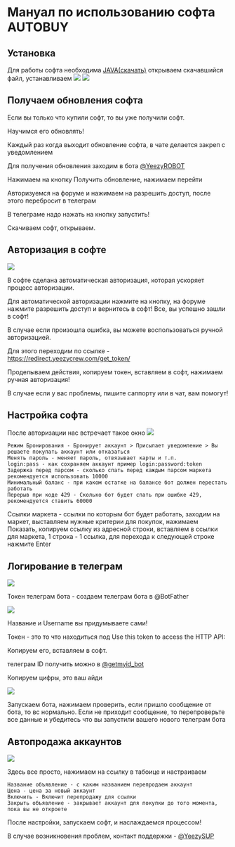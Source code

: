 # Мануал по использованию софта AUTOBUY

## Установка

Для работы софта необходима [JAVA(скачать)](https://javadl.oracle.com/webapps/download/AutoDL?BundleId=244068_89d678f2be164786b292527658ca1605) открываем скачавшийся файл, устанавливаем
![](https://user-images.githubusercontent.com/72243137/179285093-4153143e-2a5f-49aa-81b6-c3038bb73e95.png)
![](https://user-images.githubusercontent.com/72243137/179285350-e2496e34-5f14-4cbc-a8b6-cec75c67a5bc.png)

## Получаем обновления софта
Если вы только что купили софт, то вы уже получили софт.

Научимся его обновлять!

Каждый раз когда выходит обновление софта, в чате делается закреп с уведомлением

Для получения обновления заходим в бота [@YeezyROBOT](https://t.me/YeezyROBOT)

Нажимаем на кнопку Получить обновление, нажимаем перейти

Авторизуемся на форуме и нажимаем на разрешить доступ, после этого перебросит в телеграм 

В телеграме надо нажать на кнопку запустить!

Скачиваем софт, открываем.


## Авторизация в софте
![](https://user-images.githubusercontent.com/72243137/179291724-737fff1f-6eac-455d-b063-071a8de8eeb6.png)

В софте сделана автоматическая авторизация, которая ускоряет процесс авторизации.

Для автоматической авторизации нажмите на кнопку, на форуме нажмите разрешить доступ и вернитесь в софт! Все, вы успешно зашли в софт!

В случае если произошла ошибка, вы можете воспользоваться ручной авторизацией.

Для этого переходим по ссылке - https://redirect.yeezycrew.com/get_token/

Проделываем действия, копируем токен, вставляем в софт, нажимаем ручная авторизация!

В случае если у вас проблемы, пишите саппорту или в чат, вам помогут!

## Настройка софта

После авторизации нас встречает такое окно
![](https://user-images.githubusercontent.com/72243137/179295419-7174d104-9234-42c7-94b6-61032ffa10c1.png)

    Режим Бронирования - Бронирует аккаунт > Присылает уведомление > Вы решаете покупать аккаунт или отказаться
    Менять пароль - меняет пароль, отвязывает карты и т.п.
    login:pass - как сохраняем аккаунт пример login:password:token
    Задержка перед парсом - сколько спать перед каждым парсом маркета рекомендуется использовать 10000
    Минимальный баланс - при каком остатке на балансе бот должен перестать работать
    Перерыв при коде 429 - Сколько бот будет спать при ошибке 429, рекомендуется ставить 60000

Ссылки маркета - ссылки по которым бот будет работать, заходим на маркет, выставляем нужные критерии для покупок, нажимаем Показать, копируем ссылку из адресной строки, вставляем в ссылки для маркета, 1 строка - 1 ссылка, для перехода к следующей строке нажмите Enter

## Логирование в телеграм

![](https://user-images.githubusercontent.com/72243137/179296780-9ee63ef7-ba4c-41c1-8e04-45cc003e019e.png)

Токен телеграм бота - создаем телеграм бота в @BotFather

![](https://user-images.githubusercontent.com/72243137/179297174-5ce5a22d-0cfb-47ce-9901-ba13d7c49f30.png)

Название и Username вы придумываете сами!

Токен - это то что находиться под Use this token to access the HTTP API:

Копируем его, вставляем в софт.

телеграм ID получить можно в [@getmyid_bot](https://t.me/getmyid_bot)

Копируем цифры, это ваш айди

![](https://user-images.githubusercontent.com/72243137/179297635-f77182e4-a643-497e-848e-dc1559c522af.png)

Запускаем бота, нажимаем проверить, если пришло сообщение от бота, то вс нормально. Если не приходит сообщение, то перепроверьте все данные и убедитесь что вы запустили вашего нового телеграм бота

## Автопродажа аккаунтов

![](https://user-images.githubusercontent.com/72243137/179298690-eacd34ce-39a5-423e-a078-58395ad8e6f8.png)

Здесь все просто, нажимаем на ссылку в табоице и настраиваем

    Название объявление - с каким названием перепродаем аккаунт
    Цена - цена за новый аккаунт
    Включить - Включит перепродажу для ссылки
    Закрыть объявление - закрывает аккаунт для покупки до того момента, пока вы не откроете

После настройки, запускаем софт, и наслаждаемся процессом!

В случае возникновения проблем, контакт поддержки - [@YeezySUP](https://t.me/YeezySUP)


